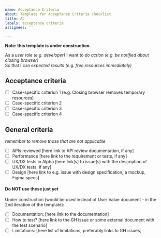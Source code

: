 ```yaml
---
name: Acceptance Criteria
about: Template for Acceptance Criteria checklist
title: AC
labels: acceptance criteria
assignees: ''

---
```


**Note: this template is under construction.**  

As a *user role (e.g. developer)*
I want to *do action (e.g. be notified about closing browser)*  
So that I can *expected results (e.g. free resources immediately)*  

## Acceptance criteria
- [ ] Case-specific criterion 1 (e.g. Closing browser removes temporary resources)
- [ ] Case-specific criterion 2
- [ ] Case-specific criterion 3
- [ ] Case-specific criterion 4
## General criteria
_remember to remove those that are not applicable_
- [ ] APIs reviewed [here link to API review documentation, if any]
- [ ] Performance [here link to the requirement or tests, if any]
- [ ] UX/DX tests in Alpha [here link(s) to issue(s) with the description of UX/DX tests, if any]
- [ ] Design [here link to e.g. issue with design specification, a mockup, Figma specs] 

#### **Do NOT use these just yet**
Under construction (would be used instead of User Value document - in the 2nd iteration of the template):  
- [ ] Documentation: [here link to the documentation]
- [ ] How to test? [here link to the GH issue or some external document with the test scenario]
- [ ] Limitations: [here list of limitations, preferably links to GH issues]
